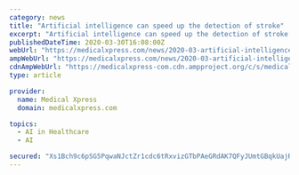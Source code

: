 ```yaml
---
category: news
title: "Artificial intelligence can speed up the detection of stroke"
excerpt: "Artificial intelligence can speed up the detection of stroke by University of Turku Examples of the manual and automated lesion segmentations."
publishedDateTime: 2020-03-30T16:08:00Z
webUrl: "https://medicalxpress.com/news/2020-03-artificial-intelligence.html"
ampWebUrl: "https://medicalxpress.com/news/2020-03-artificial-intelligence.amp"
cdnAmpWebUrl: "https://medicalxpress-com.cdn.ampproject.org/c/s/medicalxpress.com/news/2020-03-artificial-intelligence.amp"
type: article

provider:
  name: Medical Xpress
  domain: medicalxpress.com

topics:
  - AI in Healthcare
  - AI

secured: "Xs1Bch9c6pSG5PqwaNJctZr1cdc6tRxvizGTbPAeGRdAK7QFyJUmtGBqkUajRSRDrqBiZYrfIt+DnalCO42iRoWIpiq0eErpO6cIZfzWB/K0aCzX+KXX3bzr2u+ooAhS1NtvFwJl2Oy3sCvUBy81mcEZBrIfE/xEMvK4GxeFp76Sn0I50EKPT9bBXoLz8/yrm7Lxc78+lMQfOCg+Aget7sdKOtQBRYuefvKnQc3foCIlagk962TvYuZQlLLO5SWnxHHnkhCWDtIxu8dOm2VK4jWuA75qnRMCrXjSfnmmpfQU+83DVHRpPdBWfOkYAnNy;YuBdBvsTc3gPhRtixVwJ7Q=="
---
```


